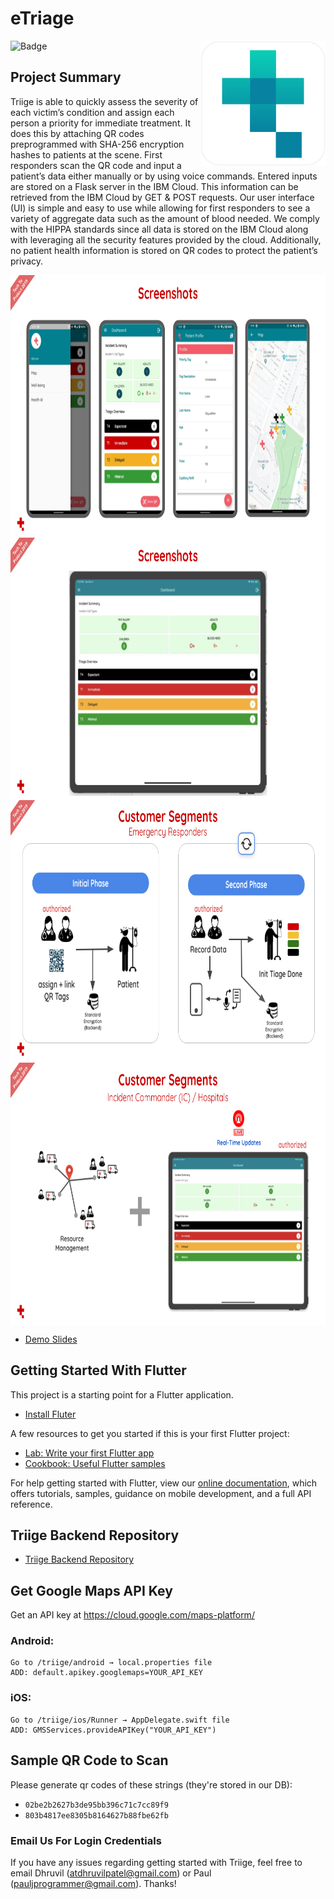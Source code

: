 # eTriage

<img align="right" src="screenshots/app_icon.png" height="200em" />

![Badge](https://img.shields.io/badge/TechToProtect2019-Winner-blue)


## Project Summary

Triige is able to quickly assess the severity of each victim’s condition and assign each person a priority for immediate treatment. It does this by attaching QR codes preprogrammed with SHA-256 encryption hashes to patients at the scene. First responders scan the QR code and input a patient’s data either manually or by using voice commands. Entered inputs are stored on a Flask server in the IBM Cloud. This information can be retrieved from the IBM Cloud by GET & POST requests. Our user interface (UI) is simple and easy to use while allowing for first responders to see a variety of aggregate data such as the amount of blood needed. We comply with the HIPPA standards since all data is stored on the IBM Cloud along with leveraging all the security features provided by the cloud. Additionally, no patient health information is stored on QR codes to protect the patient’s privacy.

<img align="center" src="screenshots/screenshpt_1.png" height="420em" />
<img align="center" src="screenshots/screenshot_2.png" height="420em" />
<img align="center" src="screenshots/customer_segment_1.png" height="420em" />
<img align="center" src="screenshots/customer_segment_2.png" height="420em" />

- [Demo Slides](https://github.com/dhruvilp/triige/blob/master/screenshots/demo_slides.pdf)

## Getting Started With Flutter

This project is a starting point for a Flutter application.
- [Install Fluter](https://flutter.dev/docs/get-started/install)

A few resources to get you started if this is your first Flutter project:

- [Lab: Write your first Flutter app](https://flutter.dev/docs/get-started/codelab)
- [Cookbook: Useful Flutter samples](https://flutter.dev/docs/cookbook)

For help getting started with Flutter, view our
[online documentation](https://flutter.dev/docs), which offers tutorials,
samples, guidance on mobile development, and a full API reference.

## Triige Backend Repository
- [Triige Backend Repository](https://github.com/PJprogrammer/triige_backend)

## Get Google Maps API Key
Get an API key at https://cloud.google.com/maps-platform/

### Android:
    Go to /triige/android → local.properties file
    ADD: default.apikey.googlemaps=YOUR_API_KEY

### iOS:
    Go to /triige/ios/Runner → AppDelegate.swift file
    ADD: GMSServices.provideAPIKey("YOUR_API_KEY")

## Sample QR Code to Scan
Please generate qr codes of these strings (they're stored in our DB):

* `02be2b2627b3de95bb396c71c7cc89f9`
* `803b4817ee8305b8164627b88fbe62fb`

### Email Us For Login Credentials

If you have any issues regarding getting started with Triige, feel free to email Dhruvil (atdhruvilpatel@gmail.com) or Paul (pauljprogrammer@gmail.com). Thanks!